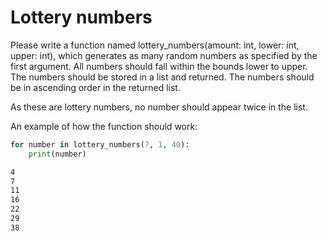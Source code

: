 
# Lottery numbers

Please write a function named lottery_numbers(amount: int, lower: int, upper: int), which generates as many random numbers as specified by the first argument. All numbers should fall within the bounds lower to upper. The numbers should be stored in a list and returned. The numbers should be in ascending order in the returned list.

As these are lottery numbers, no number should appear twice in the list.

An example of how the function should work:

```python
for number in lottery_numbers(7, 1, 40):
    print(number)
```

```markdown
4
7
11
16
22
29
38
```
